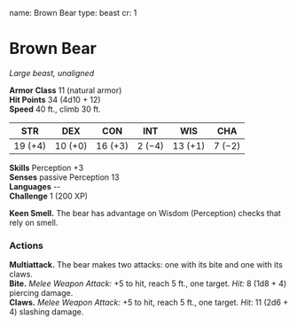 name: Brown Bear type: beast cr: 1

# Brown Bear
_Large beast, unaligned_

**Armor Class** 11 (natural armor)    
**Hit Points** 34 (4d10 + 12)    
**Speed** 40 ft., climb 30 ft.

| STR     | DEX     | CON     | INT    | WIS     | CHA    |
| ------- | ------- | ------- | ------ | ------- | ------ |
| 19 (+4) | 10 (+0) | 16 (+3) | 2 (−4) | 13 (+1) | 7 (−2) |

**Skills** Perception +3    
**Senses** passive Perception 13    
**Languages** --    
**Challenge** 1 (200 XP)

**Keen Smell.** The bear has advantage on Wisdom (Perception) checks that rely on smell.

### Actions
**Multiattack.** The bear makes two attacks: one with its bite and one with its claws.    
**Bite.** _Melee Weapon Attack:_ +5 to hit, reach 5 ft., one target. _Hit:_ 8 (1d8 + 4) piercing damage.    
**Claws.** _Melee Weapon Attack:_ +5 to hit, reach 5 ft., one target. _Hit:_ 11 (2d6 + 4) slashing damage.